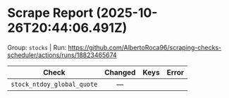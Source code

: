 # Scrape Report (2025-10-26T20:44:06.491Z)

Group: `stocks`  |  Run: https://github.com/AlbertoRoca96/scraping-checks-scheduler/actions/runs/18823465674

| Check | Changed | Keys | Error |
|---|:---:|:--|:--|
| `stock_ntdoy_global_quote` | — |  |  |
